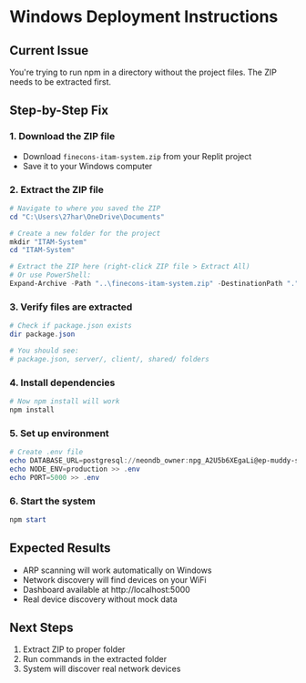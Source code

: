 # Windows Deployment Instructions

## Current Issue
You're trying to run npm in a directory without the project files. The ZIP needs to be extracted first.

## Step-by-Step Fix

### 1. Download the ZIP file
- Download `finecons-itam-system.zip` from your Replit project
- Save it to your Windows computer

### 2. Extract the ZIP file
```powershell
# Navigate to where you saved the ZIP
cd "C:\Users\27har\OneDrive\Documents"

# Create a new folder for the project
mkdir "ITAM-System"
cd "ITAM-System"

# Extract the ZIP here (right-click ZIP file > Extract All)
# Or use PowerShell:
Expand-Archive -Path "..\finecons-itam-system.zip" -DestinationPath "."
```

### 3. Verify files are extracted
```powershell
# Check if package.json exists
dir package.json

# You should see:
# package.json, server/, client/, shared/ folders
```

### 4. Install dependencies
```powershell
# Now npm install will work
npm install
```

### 5. Set up environment
```powershell
# Create .env file
echo DATABASE_URL=postgresql://neondb_owner:npg_A2U5b6XEgaLi@ep-muddy-silence-a55iod1i.us-east-2.aws.neon.tech/neondb?sslmode=require > .env
echo NODE_ENV=production >> .env
echo PORT=5000 >> .env
```

### 6. Start the system
```powershell
npm start
```

## Expected Results
- ARP scanning will work automatically on Windows
- Network discovery will find devices on your WiFi
- Dashboard available at http://localhost:5000
- Real device discovery without mock data

## Next Steps
1. Extract ZIP to proper folder
2. Run commands in the extracted folder
3. System will discover real network devices